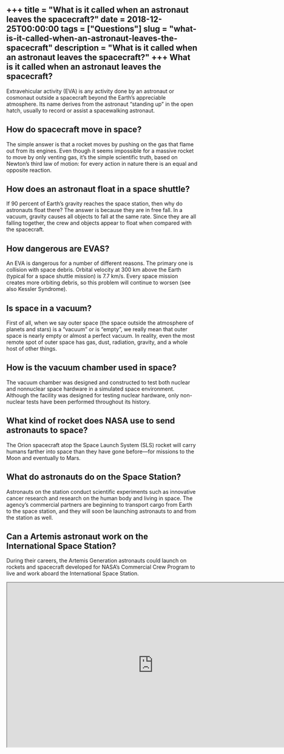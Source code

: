 +++
title = "What is it called when an astronaut leaves the spacecraft?"
date = 2018-12-25T00:00:00
tags = ["Questions"]
slug = "what-is-it-called-when-an-astronaut-leaves-the-spacecraft"
description = "What is it called when an astronaut leaves the spacecraft?"
+++
What is it called when an astronaut leaves the spacecraft?
----------------------------------------------------------

Extravehicular activity (EVA) is any activity done by an astronaut or cosmonaut outside a spacecraft beyond the Earth’s appreciable atmosphere. Its name derives from the astronaut “standing up” in the open hatch, usually to record or assist a spacewalking astronaut.

How do spacecraft move in space?
--------------------------------

The simple answer is that a rocket moves by pushing on the gas that flame out from its engines. Even though it seems impossible for a massive rocket to move by only venting gas, it’s the simple scientific truth, based on Newton’s third law of motion: for every action in nature there is an equal and opposite reaction.

How does an astronaut float in a space shuttle?
-----------------------------------------------

If 90 percent of Earth’s gravity reaches the space station, then why do astronauts float there? The answer is because they are in free fall. In a vacuum, gravity causes all objects to fall at the same rate. Since they are all falling together, the crew and objects appear to float when compared with the spacecraft.

How dangerous are EVAS?
-----------------------

An EVA is dangerous for a number of different reasons. The primary one is collision with space debris. Orbital velocity at 300 km above the Earth (typical for a space shuttle mission) is 7.7 km/s. Every space mission creates more orbiting debris, so this problem will continue to worsen (see also Kessler Syndrome).

Is space in a vacuum?
---------------------

First of all, when we say outer space (the space outside the atmosphere of planets and stars) is a “vacuum” or is “empty”, we really mean that outer space is nearly empty or almost a perfect vacuum. In reality, even the most remote spot of outer space has gas, dust, radiation, gravity, and a whole host of other things.

How is the vacuum chamber used in space?
----------------------------------------

The vacuum chamber was designed and constructed to test both nuclear and nonnuclear space hardware in a simulated space environment. Although the facility was designed for testing nuclear hardware, only non-nuclear tests have been performed throughout its history.

What kind of rocket does NASA use to send astronauts to space?
--------------------------------------------------------------

The Orion spacecraft atop the Space Launch System (SLS) rocket will carry humans farther into space than they have gone before—for missions to the Moon and eventually to Mars.

What do astronauts do on the Space Station?
-------------------------------------------

Astronauts on the station conduct scientific experiments such as innovative cancer research and research on the human body and living in space. The agency’s commercial partners are beginning to transport cargo from Earth to the space station, and they will soon be launching astronauts to and from the station as well.

Can a Artemis astronaut work on the International Space Station?
----------------------------------------------------------------

During their careers, the Artemis Generation astronauts could launch on rockets and spacecraft developed for NASA’s Commercial Crew Program to live and work aboard the International Space Station.

<iframe allow="accelerometer; autoplay; clipboard-write; encrypted-media; gyroscope; picture-in-picture" allowfullscreen="" class="__youtube_prefs__  epyt-is-override  no-lazyload" data-no-lazy="1" data-origheight="433" data-origwidth="770" data-skipgform_ajax_framebjll="" height="433" id="_ytid_22182" loading="lazy" src="https://www.youtube.com/embed/9Vl6o85QGDg?enablejsapi=1&autoplay=0&cc_load_policy=0&cc_lang_pref=&iv_load_policy=1&loop=0&modestbranding=0&rel=1&fs=1&playsinline=0&autohide=2&theme=dark&color=red&controls=1&" title="YouTube player" width="770"></iframe>